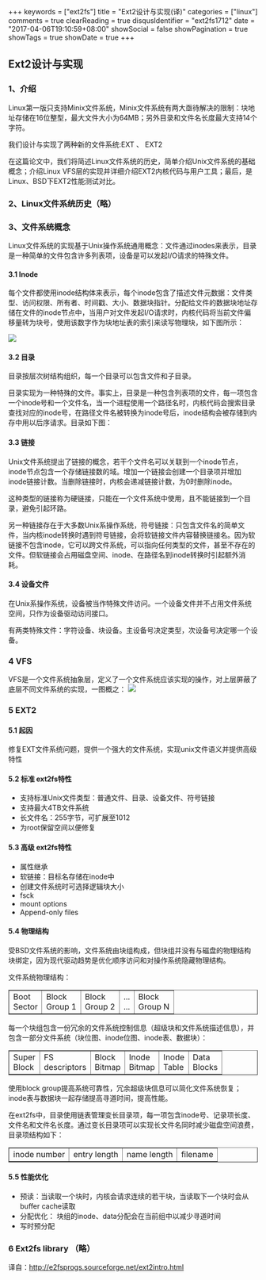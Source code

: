 +++
keywords = ["ext2fs"]
title = "Ext2设计与实现(译)"
categories = ["linux"]
comments = true
clearReading = true
disqusIdentifier = "ext2fs1712"
date = "2017-04-06T19:10:59+08:00"
showSocial = false
showPagination = true
showTags = true
showDate = true
+++

## Ext2设计与实现

### 1、介绍
Linux第一版只支持Minix文件系统，Minix文件系统有两大亟待解决的限制：块地址存储在16位整型，最大文件大小为64MB；另外目录和文件名长度最大支持14个字符。

我们设计与实现了两种新的文件系统:EXT 、 EXT2

在这篇论文中，我们将简述Linux文件系统的历史，简单介绍Unix文件系统的基础概念；介绍Linux VFS层的实现并详细介绍EXT2内核代码与用户工具；最后，是Linux、BSD下EXT2性能测试对比。

### 2、Linux文件系统历史（略）
### 3、文件系统概念
Linux文件系统的实现基于Unix操作系统通用概念：文件通过inodes来表示，目录是一种简单的文件包含许多列表项，设备是可以发起I/O请求的特殊文件。
#### 3.1 Inode
每个文件都使用inode结构体来表示，每个inode包含了描述文件元数据：文件类型、访问权限、所有者、时间戳、大小、数据块指针。分配给文件的数据块地址存储在文件的inode节点中，当用户对文件发起I/O请求时，内核代码将当前文件偏移量转为块号，使用该数字作为块地址表的索引来读写物理块，如下图所示：

![](https://i.imgur.com/S3nDS5t.gif)

#### 3.2 目录
目录按层次树结构组织，每一个目录可以包含文件和子目录。

目录实现为一种特殊的文件。事实上，目录是一种包含列表项的文件，每一项包含一个inode号和一个文件名，当一个进程使用一个路径名时，内核代码会搜索目录查找对应的inode号，在路径文件名被转换为inode号后，inode结构会被存储到内存中用以后序请求。目录如下图：
#### 3.3 链接
Unix文件系统提出了链接的概念，若干个文件名可以关联到一个inode节点，inode节点包含一个存储链接数的域。增加一个链接会创建一个目录项并增加inode链接计数。当删除链接时，内核会递减链接计数，为0时删除inode。

这种类型的链接称为硬链接，只能在一个文件系统中使用，且不能链接到一个目录，避免引起环路。

另一种链接存在于大多数Unix系操作系统，符号链接：只包含文件名的简单文件，当内核inode转换时遇到符号链接，会将软链接文件内容替换链接名。因为软链接不包含inode，它可以跨文件系统，可以指向任何类型的文件，甚至不存在的文件。但软链接会占用磁盘空间、inode、在路径名到inode转换时引起额外消耗。

#### 3.4 设备文件
在Unix系操作系统，设备被当作特殊文件访问。一个设备文件并不占用文件系统空间，只作为设备驱动访问接口。

有两类特殊文件：字符设备、块设备。主设备号决定类型，次设备号决定哪一个设备。

### 4 VFS
VFS是一个文件系统抽象层，定义了一个文件系统应该实现的操作，对上层屏蔽了底层不同文件系统的实现，一图概之：
![](https://i.imgur.com/viANJL1.gif)
### 5 EXT2
#### 5.1 起因
修复EXT文件系统问题，提供一个强大的文件系统，实现unix文件语义并提供高级特性
#### 5.2 标准 ext2fs特性
- 支持标准Unix文件类型：普通文件、目录、设备文件、符号链接
- 支持最大4TB文件系统
- 长文件名：255字节，可扩展至1012
- 为root保留空间以便修复

#### 5.3 高级 ext2fs特性
- 属性继承
- 软链接：目标名存储在inode中
- 创建文件系统时可选择逻辑块大小
- fsck
- mount options
- Append-only files 

#### 5.4 物理结构
受BSD文件系统的影响，文件系统由块组构成，但块组并没有与磁盘的物理结构块绑定，因为现代驱动趋势是优化顺序访问和对操作系统隐藏物理结构。

文件系统物理结构：
<table border="">
<tbody><tr>
<td>Boot<br>Sector</td>
<td>Block<br>Group 1</td>
<td>Block<br>Group 2</td>
<td>...<br>...</td>
<td>Block<br>Group N</td>
</tr>
</tbody></table>

每一个块组包含一份冗余的文件系统控制信息（超级块和文件系统描述信息），并包含一部分文件系统（块位图、inode位图、inode表、数据块）：
<table border="">
<tbody><tr>
<td>Super<br>Block</td>
<td>FS<br>descriptors</td>
<td>Block<br>Bitmap</td>
<td>Inode<br>Bitmap</td>
<td>Inode<br>Table</td>
<td>Data<br>Blocks</td>
</tr>
</tbody></table>

使用block group提高系统可靠性，冗余超级块信息可以简化文件系统恢复；inode表与数据块一起存储提高寻道时间，提高性能。

在ext2fs中，目录使用链表管理变长目录项，每一项包含inode号、记录项长度、文件名和文件名长度。通过变长目录项可以实现长文件名同时减少磁盘空间浪费，目录项结构如下：
<table border="">
<tbody><tr>
<td>inode number</td><td>entry length</td>
<td>name length</td><td>filename</td>
</tr>
</tbody></table>

#### 5.5 性能优化

- 预读：当读取一个块时，内核会请求连续的若干块，当读取下一个块时会从buffer cache读取
- 分配优化： 块组的inode、data分配会在当前组中以减少寻道时间
- 写时预分配

### 6 Ext2fs library （略）

译自：http://e2fsprogs.sourceforge.net/ext2intro.html
